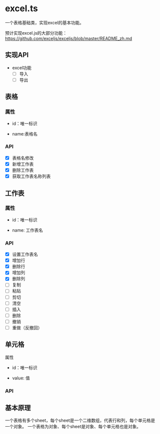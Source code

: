 # excel.ts
一个表格基础类，实现excel的基本功能。

预计实现excel.js的大部分功能：
https://github.com/exceljs/exceljs/blob/master/README_zh.md

## 实现API

- excel功能
    - [ ] 导入
    - [ ] 导出

## 表格

### 属性

- id：唯一标识

- name:表格名

### API

- [x] 表格名修改
- [x] 新增工作表
- [x] 删除工作表
- [x] 获取工作表名称列表

## 工作表

### 属性

- id：唯一标识

- name: 工作表名

### API 

- [x] 设置工作表名
- [x] 增加行
- [x] 删除行
- [x] 增加列
- [x] 删除列
- [ ] 复制
- [ ] 粘贴
- [ ] 剪切
- [ ] 清空
- [ ] 插入
- [ ] 删除
- [ ] 撤销
- [ ] 重做（反撤回）   

## 单元格

 属性

- id：唯一标识

- value: 值

### API 



## 基本原理
一个表格有多个sheet，每个sheet是一个二维数组，代表行和列，每个单元格是一个对象。
一个表格为对象、每个sheet是对象、每个单元格也是对象。